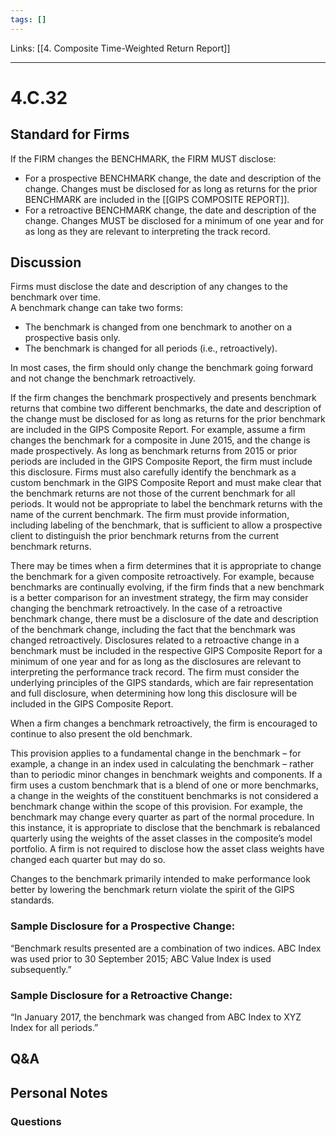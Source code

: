 ```yaml
---
tags: []
---
```

Links: [[4. Composite Time-Weighted Return Report]]
___
# 4.C.32
## Standard for Firms
If the FIRM changes the BENCHMARK, the FIRM MUST disclose:
- For a prospective BENCHMARK change, the date and description of the change. Changes must be disclosed for as long as returns for the prior BENCHMARK are included in the [[GIPS COMPOSITE REPORT]].
- For a retroactive BENCHMARK change, the date and description of the change. Changes MUST be disclosed for a minimum of one year and for as long as they are relevant to interpreting the track record.
## Discussion
Firms must disclose the date and description of any changes to the benchmark over time.  
A benchmark change can take two forms:
- The benchmark is changed from one benchmark to another on a prospective basis only.
- The benchmark is changed for all periods (i.e., retroactively).

In most cases, the firm should only change the benchmark going forward and not change the benchmark retroactively.

If the firm changes the benchmark prospectively and presents benchmark returns that combine two different benchmarks, the date and description of the change must be disclosed for as long as returns for the prior benchmark are included in the GIPS Composite Report. For example, assume a firm changes the benchmark for a composite in June 2015, and the change is made prospectively. As long as benchmark returns from 2015 or prior periods are included in the GIPS Composite Report, the firm must include this disclosure. Firms must also carefully identify the benchmark as a custom benchmark in the GIPS Composite Report and must make clear that the benchmark returns are not those of the current benchmark for all periods. It would not be appropriate to label the benchmark returns with the name of the current benchmark. The firm must provide information, including labeling of the benchmark, that is sufficient to allow a prospective client to distinguish the prior benchmark returns from the current benchmark returns.

There may be times when a firm determines that it is appropriate to change the benchmark for a given composite retroactively. For example, because benchmarks are continually evolving, if the firm finds that a new benchmark is a better comparison for an investment strategy, the firm may consider changing the benchmark retroactively. In the case of a retroactive benchmark change, there must be a disclosure of the date and description of the benchmark change, including the fact that the benchmark was changed retroactively. Disclosures related to a retroactive change in a benchmark must be included in the respective GIPS Composite Report for a minimum of one year and for as long as the disclosures are relevant to interpreting the performance track record. The firm must consider the underlying principles of the GIPS standards, which are fair representation and full disclosure, when determining how long this disclosure will be included in the GIPS Composite Report.

When a firm changes a benchmark retroactively, the firm is encouraged to continue to also present the old benchmark.

This provision applies to a fundamental change in the benchmark – for example, a change in an index used in calculating the benchmark – rather than to periodic minor changes in benchmark weights and components. If a firm uses a custom benchmark that is a blend of one or more benchmarks, a change in the weights of the constituent benchmarks is not considered a benchmark change within the scope of this provision. For example, the benchmark may change every quarter as part of the normal procedure. In this instance, it is appropriate to disclose that the benchmark is rebalanced quarterly using the weights of the asset classes in the composite’s model portfolio. A firm is not required to disclose how the asset class weights have changed each quarter but may do so.

Changes to the benchmark primarily intended to make performance look better by lowering the benchmark return violate the spirit of the GIPS standards.
### Sample Disclosure for a Prospective Change:
“Benchmark results presented are a combination of two indices. ABC Index was used prior to 30 September 2015; ABC Value Index is used subsequently.”
### Sample Disclosure for a Retroactive Change:
“In January 2017, the benchmark was changed from ABC Index to XYZ Index for all periods.”
## Q&A

## Personal Notes

### Questions